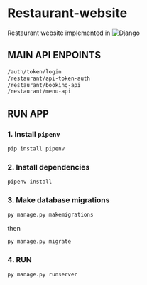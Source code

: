 # Restaurant-website

Restaurant website implemented in  ![Django](https://img.shields.io/badge/Django-092e20?style=flat&logo=django&logoColor=white)
## MAIN API ENPOINTS
```bash
/auth/token/login
/restaurant/api-token-auth
/restaurant/booking-api
/restaurant/menu-api
```
## RUN APP

### 1. Install `pipenv`

```bash
pip install pipenv
```

### 2. Install dependencies

```bash
pipenv install
```

### 3. Make database migrations

```bash
py manage.py makemigrations
```

then

```bash
py manage.py migrate
```

### 4. RUN

```bash
py manage.py runserver
```
